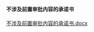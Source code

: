 #### 不涉及前置审批内容的承诺书

[不涉及前置审批内容的承诺书.docx](https://badownload.s3.cn-north-1.jdcloud-oss.com/buchongziliao/jiangxi/jiangxichennuoshu.doc)
